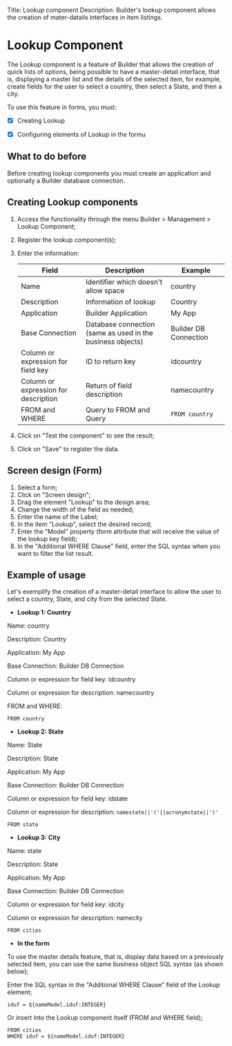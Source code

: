 Title: Lookup component
Description: Builder's lookup component allows the creation of mater-datails interfaces in item listings.

# Lookup Component

The Lookup component is a feature of Builder that allows the creation of quick lists of options, being possible to have a master-detail interface, that is, displaying a master list and the details of the selected item, for example, create fields for the user to select a country, then select a State, and then a city.

To use this feature in forms, you must:

* [x] Creating Lookup

* [x] Configuring elements of Lookup in the formu

## What to do before

Before creating lookup components you must create an application and optionally a Builder database connection.

## Creating Lookup components

1. Access the functionality through the menu Builder > Management > Lookup Component;
2. Register the lookup component(s);
3. Enter the information:

    |Field|Description|Example|
    |-----|---------|-------|
    |Name|Identifier which doesn't allow space|country|
    |Description|Information of lookup|Country|
    |Application|Builder Application|My App|
    |Base Connection|Database connection (same as used in the business objects)|Builder DB Connection|
    |Column or expression for field key|ID to return key|idcountry|
    |Column or expression for description|Return of field description|namecountry|
    |FROM and WHERE|Query to FROM and Query|`FROM country`|

4. Click on "Test the component" to see the result;
5. Click on "Save" to register the data.


## Screen design (Form)

1. Select a form;
2. Click on "Screen design";
3. Drag the element "Lookup" to the design area;
4. Change the width of the field as needed;
5. Enter the name of the Label;
6. In the item "Lookup", select the desired record;
7. Enter the "Model" property (form attribute that will receive the value of the lookup key field);
8. In the "Additional WHERE Clause" field, enter the SQL syntax when you want to filter the list result.

## Example of usage

Let's exemplify the creation of a master-detail interface to allow the user to select a country, State, and city from the selected State.

- **Lookup 1: Country**

Name: country

Description: Country

Application: My App

Base Connection: Builder DB Connection 

Column or expression for field key: idcountry

Column or expression for description: namecountry

FROM and WHERE:

```mysql
FROM country
```

- **Lookup 2: State**

Name: State

Description: State

Application: My App

Base Connection: Builder DB Connection 

Column or expression for field key: idstate

Column or expression for description: `namestate||'('||acronymstate||')'`

``` mysql
FROM state
```

- **Lookup 3: City**

Name: state

Description: State

Application: My App

Base Connection: Builder DB Connection

Column or expression for field key: idcity

Column or expression for description: namecity

``` mysql
FROM cities
```

- **In the form**

To use the master details feature, that is, display data based on a previously selected item, you can use the same business object SQL syntax (as shown below);

Enter the SQL syntax in the "Additional WHERE Clause" field of the Lookup element;

``` mysql
iduf = ${nameModel.iduf:INTEGER}
```


Or insert into the Lookup component itself (FROM and WHERE field);

``` mysql
FROM cities
WHERE iduf = ${nameModel.iduf:INTEGER}
```

